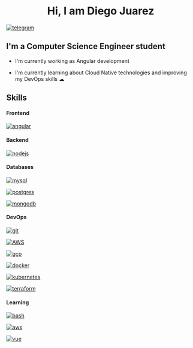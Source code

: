 ## <h1 align="center"> Hi, I am Diego Juarez </h1>

[![telegram](https://img.shields.io/badge/telegram-0A66C2?style=for-the-badge&logo=telegram&logoColor=white)](https://t.me/dialjub19)

## I'm a Computer Science Engineer student

- I'm currently working as Angular development 

- I'm currently learning about Cloud Native technologies and improving my DevOps skills ☁

## Skills

#### Frontend

[![angular](https://skillicons.dev/icons?i=angular&perline=3)](https://skillicons.dev)

#### Backend

[![nodejs](https://skillicons.dev/icons?i=nodejs&perline=3)](https://skillicons.dev)

#### Databases

[![mysql](https://skillicons.dev/icons?i=mysql&perline=1)](https://skillicons.dev)

[![postgres](https://skillicons.dev/icons?i=postgres&perline=1)](https://skillicons.dev)

[![mongodb](https://skillicons.dev/icons?i=mongodb&perline=1)](https://skillicons.dev)


#### DevOps

[![git](https://skillicons.dev/icons?i=git&perline=1)](https://skillicons.dev)

[![AWS](https://skillicons.dev/icons?i=aws&perline=1)](https://skillicons.dev)

[![gcp](https://skillicons.dev/icons?i=gcp&perline=1)](https://skillicons.dev)

[![docker](https://skillicons.dev/icons?i=docker&perline=1)](https://skillicons.dev)

[![kubernetes](https://skillicons.dev/icons?i=kubernetes&perline=1)](https://skillicons.dev)

[![terraform](https://skillicons.dev/icons?i=terraform&perline=1)](https://skillicons.dev)

#### Learning

[![bash](https://skillicons.dev/icons?i=bash&perline=1)](https://skillicons.dev)

[![aws](https://skillicons.dev/icons?i=aws&perline=1)](https://skillicons.dev)

[![vue](https://skillicons.dev/icons?i=vue&perline=1)](https://skillicons.dev)



<!--
**dialjub19/dialjub19** is a ✨ _special_ ✨ repository because its `README.md` (this file) appears on your GitHub profile.

Here are some ideas to get you started:

- 🔭 I’m currently working on ...
- 🌱 I’m currently learning ...
- 👯 I’m looking to collaborate on ...
- 🤔 I’m looking for help with ...
- 💬 Ask me about ...
- 📫 How to reach me: ...
- 😄 Pronouns: ...
- ⚡ Fun fact: ...
-->
